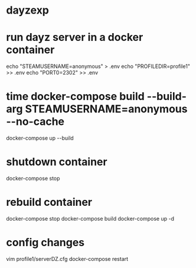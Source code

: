 # dayzexp
#
# run dayz server in a docker container
echo "STEAMUSERNAME=anonymous" > .env
echo "PROFILEDIR=profile1" >> .env
echo "PORT0=2302" >> .env
# time docker-compose build --build-arg STEAMUSERNAME=anonymous --no-cache
docker-compose up --build

# shutdown container
docker-compose stop

# rebuild container
docker-compose stop
docker-compose build
docker-compose up -d

# config changes
vim profile1/serverDZ.cfg
docker-compose restart
